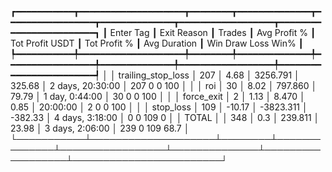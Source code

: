 ┏━━━━━━━━━━━┳━━━━━━━━━━━━━━━━━━━━┳━━━━━━━━┳━━━━━━━━━━━━━━┳━━━━━━━━━━━━━━━━━┳━━━━━━━━━━━━━━┳━━━━━━━━━━━━━━━━━━┳━━━━━━━━━━━━━━━━━━━━━━━━┓
┃ Enter Tag ┃        Exit Reason ┃ Trades ┃ Avg Profit % ┃ Tot Profit USDT ┃ Tot Profit % ┃     Avg Duration ┃  Win  Draw  Loss  Win% ┃
┡━━━━━━━━━━━╇━━━━━━━━━━━━━━━━━━━━╇━━━━━━━━╇━━━━━━━━━━━━━━╇━━━━━━━━━━━━━━━━━╇━━━━━━━━━━━━━━╇━━━━━━━━━━━━━━━━━━╇━━━━━━━━━━━━━━━━━━━━━━━━┩
│           │ trailing_stop_loss │    207 │         4.68 │        3256.791 │       325.68 │ 2 days, 20:30:00 │  207     0     0   100 │
│           │                roi │     30 │         8.02 │         797.860 │        79.79 │   1 day, 0:44:00 │   30     0     0   100 │
│           │         force_exit │      2 │         1.13 │           8.470 │         0.85 │         20:00:00 │    2     0     0   100 │
│           │          stop_loss │    109 │       -10.17 │       -3823.311 │      -382.33 │  4 days, 3:18:00 │    0     0   109     0 │
│     TOTAL │                    │    348 │          0.3 │         239.811 │        23.98 │  3 days, 2:06:00 │  239     0   109  68.7 │
└───────────┴────────────────────┴────────┴──────────────┴─────────────────┴──────────────┴──────────────────┴────────────────────────┘
